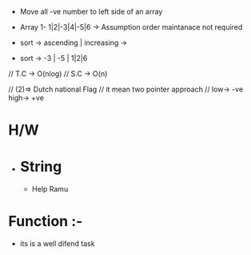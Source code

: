 - Move all -ve number to left side of an array
- Array 1-   1|2|-3|4|-5|6   -> Assumption order maintanace not required
- sort -> ascending | increasing ->


- sort -> -3 | -5 | 1|2|6

// T.C -> O(nlog)
// S.C -> O(n)

// (2)=> Dutch national Flag 
// it mean two pointer approach
// low-> -ve   high-> +ve

# H/W 
- # String
    - Help Ramu


# Function :-
- its is a well difend task